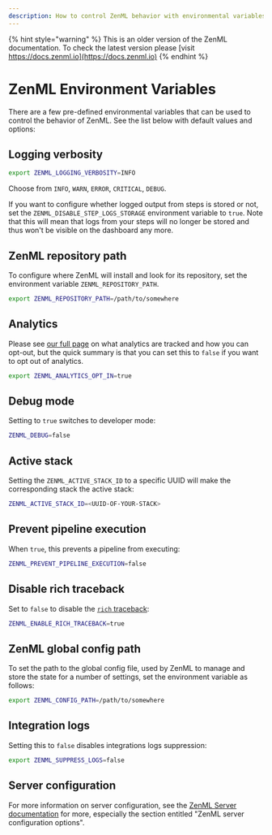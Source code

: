 ```yaml
---
description: How to control ZenML behavior with environmental variables.
---
```


{% hint style="warning" %}
This is an older version of the ZenML documentation. To check the latest version please [visit https://docs.zenml.io](https://docs.zenml.io)
{% endhint %}


# ZenML Environment Variables

There are a few pre-defined environmental variables that can be used to control 
the behavior of ZenML. See the list below with default values and options:

## Logging verbosity

```bash
export ZENML_LOGGING_VERBOSITY=INFO
```

Choose from `INFO`, `WARN`, `ERROR`, `CRITICAL`, `DEBUG`.

If you want to configure whether logged output from steps is stored or not, set
the `ZENML_DISABLE_STEP_LOGS_STORAGE` environment variable to `true`. Note that
this will mean that logs from your steps will no longer be stored and thus won't
be visible on the dashboard any more.

## ZenML repository path

To configure where ZenML will install and look for its repository, set the
environment variable `ZENML_REPOSITORY_PATH`.

```bash
export ZENML_REPOSITORY_PATH=/path/to/somewhere
```

## Analytics

Please see [our full page](../../../user-guide/advanced-guide/environment-management/global-settings-of-zenml.md#usage-analytics) on what analytics are tracked and how you can opt-out,
but the quick summary is that you can set this to `false` if you want to opt out
of analytics.

```bash
export ZENML_ANALYTICS_OPT_IN=true
```

## Debug mode

Setting to `true` switches to developer mode:

```bash
ZENML_DEBUG=false
```

## Active stack

Setting the `ZENML_ACTIVE_STACK_ID` to a specific UUID will make the 
corresponding stack the active stack:
```bash
ZENML_ACTIVE_STACK_ID=<UUID-OF-YOUR-STACK>
```

## Prevent pipeline execution

When `true`, this prevents a pipeline from executing:
```bash
ZENML_PREVENT_PIPELINE_EXECUTION=false
```

## Disable rich traceback

Set to `false` to disable the [`rich` traceback](https://rich.readthedocs.io/en/stable/traceback.html):


```bash
ZENML_ENABLE_RICH_TRACEBACK=true
```

## ZenML global config path

To set the path to the global config file, used by ZenML to manage and store the
state for a number of settings, set the environment variable as follows:

```bash
export ZENML_CONFIG_PATH=/path/to/somewhere
```

## Integration logs

Setting this to `false` disables integrations logs suppression:
```bash
export ZENML_SUPPRESS_LOGS=false
```

## Server configuration

For more information on server configuration, see the [ZenML Server
documentation](../../../deploying-zenml/zenml-self-hosted/deploy-with-docker.md)
for more, especially the section entitled "ZenML server configuration options".
